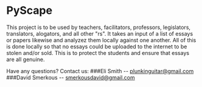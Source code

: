 # PyScape
This project is to be used by teachers, facilitators, professors, legislators, translators, alogators, and all other "rs".
It takes an input of a list of essays or papers likewise and analyzez them locally against one another. 
All of this is done locally so that no essays could be uploaded to the internet to be stolen and/or sold. This is to protect the students and ensure that essays are all genuine. 

Have any questions?
Contact us:
###Eli Smith -- plunkinguitar@gmail.com
###David Smerkous -- smerkousdavid@gmail.com
